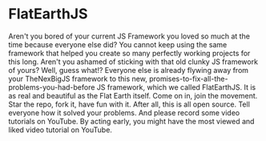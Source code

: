 # FlatEarthJS

Aren't you bored of your current JS Framework you loved so much at the time because everyone else did? You cannot keep using the same framework that helped you create so many perfectly working projects for this long. Aren't you ashamed of sticking with that old clunky JS framework of yours? Well, guess what!? Everyone else is already flywing away from your TheNexBigJS framework to this new, promises-to-fix-all-the-problems-you-had-before JS framework, which we called FlatEarthJS. It is as real and beautiful as the Flat Earth itself. Come on in, join the movement. Star the repo, fork it, have fun with it. After all, this is all open source. Tell everyone how it solved your problems. And please record some video tutorials on YouTube. By acting early, you might have the most viewed and liked video tutorial on YouTube.  
